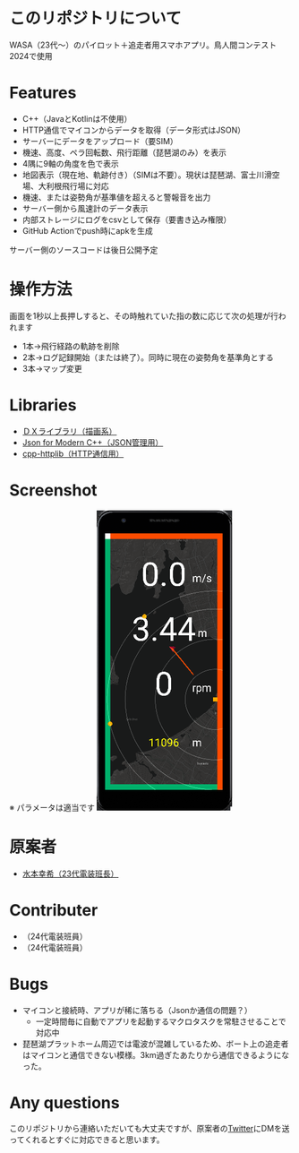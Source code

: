 # このリポジトリについて

WASA（23代～）のパイロット＋追走者用スマホアプリ。鳥人間コンテスト2024で使用

# Features
* C++（JavaとKotlinは不使用）
* HTTP通信でマイコンからデータを取得（データ形式はJSON）
* サーバーにデータをアップロード（要SIM）
* 機速、高度、ペラ回転数、飛行距離（琵琶湖のみ）を表示
* 4隅に9軸の角度を色で表示
* 地図表示（現在地、軌跡付き）（SIMは不要）。現状は琵琶湖、富士川滑空場、大利根飛行場に対応
* 機速、または姿勢角が基準値を超えると警報音を出力
* サーバー側から風速計のデータ表示
* 内部ストレージにログをcsvとして保存（要書き込み権限）
* GitHub Actionでpush時にapkを生成

サーバー側のソースコードは後日公開予定

# 操作方法
画面を1秒以上長押しすると、その時触れていた指の数に応じて次の処理が行われます
* 1本→飛行経路の軌跡を削除
* 2本→ログ記録開始（または終了）。同時に現在の姿勢角を基準角とする
* 3本→マップ変更

# Libraries
* [ＤＸライブラリ（描画系）](https://dxlib.xsrv.jp/index.html)
* [Json for Modern C++（JSON管理用）](https://github.com/nlohmann/json)
* [cpp-httplib（HTTP通信用）](https://github.com/yhirose/cpp-httplib)

# Screenshot
※ パラメータは適当です
![Screenshot](/screenshot.bmp)

# 原案者
* [水本幸希（23代電装班長）](https://github.com/21km43)

# Contributer
* （24代電装班員）
* （24代電装班員）

# Bugs
* マイコンと接続時、アプリが稀に落ちる（Jsonか通信の問題？）
  * 一定時間毎に自動でアプリを起動するマクロタスクを常駐させることで対応中
* 琵琶湖プラットホーム周辺では電波が混雑しているため、ボート上の追走者はマイコンと通信できない模様。3km過ぎたあたりから通信できるようになった。

# Any questions
このリポジトリから連絡いただいても大丈夫ですが、原案者の[Twitter](https://twitter.com/21km43)にDMを送ってくれるとすぐに対応できると思います。
